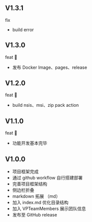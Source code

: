 ## V1.3.1 <Badge type="tip" text="^1.3.0" />

fix 

- build error

## V1.3.0 <Badge type="tip" text="^1.3.0" />

feat 🤪

- 发布 Docker Image、pages、release

## V1.2.0 <Badge type="tip" text="^1.2.0" />

feat 🤪

- build nsis、msi、zip pack action


## V1.1.0 <Badge type="tip" text="^1.1.0" />

feat 🤪

- 功能开发基本完毕

## V1.0.0 <Badge type="tip" text="^1.0.0" />

- 项目框架完成
- 通过 github workflow 自行搭建部署
- 完善项目框架结构
- 侧边栏折叠
- markdown 拓展 （md）
- 加入 index.md 优化目录结构
- 加入 VPTeamMembers 展示团队信息
- 发布至 GitHub release





